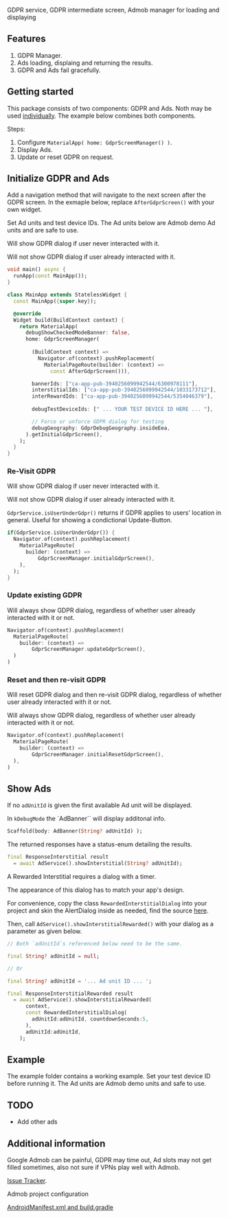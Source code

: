GDPR service, GDPR intermediate screen, Admob manager for loading and displaying 

## Features

1. GDPR Manager.
2. Ads loading, displaing and returning the results.
3. GDPR and Ads fail gracefully.

## Getting started

This package consists of two components: GDPR and Ads. Noth may be used [individually](README_gdpr_ads.md). The example below combines both components. 

Steps:

1. Configure `MaterialApp( home: GdprScreenManager() )`.
2. Display Ads.
3. Update or reset GDPR on request. 

## Initialize GDPR and Ads

Add a navigation method that will navigate to the next screen after the GDPR screen. In the exmaple below, replace `AfterGdprScreen()` with your own widget.

Set Ad units and test device IDs. The Ad units below are Admob demo Ad units and are safe to use.

Will show GDPR dialog if user never interacted with it.

Will not show GDPR dialog if user already interacted with it.

```dart
void main() async {
  runApp(const MainApp());
}

class MainApp extends StatelessWidget {
  const MainApp({super.key});

  @override
  Widget build(BuildContext context) {
    return MaterialApp(
      debugShowCheckedModeBanner: false,
      home: GdprScreenManager(
        
        (BuildContext context) => 
          Navigator.of(context).pushReplacement(
            MaterialPageRoute(builder: (context) => 
              const AfterGdprScreen())),

        bannerIds: ["ca-app-pub-3940256099942544/6300978111"],
        interstitialIds: ["ca-app-pub-3940256099942544/1033173712"],
        interRewardIds: ["ca-app-pub-3940256099942544/5354046379"],
        
        debugTestDeviceIds: [" ... YOUR TEST DEVICE ID HERE ... "],

        // Force or unforce GDPR dialog for testing
        debugGeography: GdprDebugGeography.insideEea,
      ).getInitialGdprScreen(),
    );
  }
}
```

### Re-Visit GDPR

Will show GDPR dialog if user never interacted with it.

Will not show GDPR dialog if user already interacted with it.

`GdprService.isUserUnderGdpr()` returns if GDPR applies to users' location in general. Useful for showing a condictional Update-Button.

```dart
if(GdprService.isUserUnderGdpr()) {
  Navigator.of(context).pushReplacement(
    MaterialPageRoute(
      builder: (context) =>
          GdprScreenManager.initialGdprScreen(),
    ),
  );
}
```

### Update existing GDPR 

Will always show GDPR dialog, regardless of whether user already interacted with it or not.

```dart
Navigator.of(context).pushReplacement(
  MaterialPageRoute(
    builder: (context) =>
        GdprScreenManager.updateGdprScreen(),
  )
)
```

### Reset and then re-visit GDPR 

Will reset GDPR dialog and then re-visit GDPR dialog, regardless of whether user already interacted with it or not.

Will always show GDPR dialog, regardless of whether user already interacted with it or not.

```dart
Navigator.of(context).pushReplacement(
  MaterialPageRoute(
    builder: (context) =>
        GdprScreenManager.initialResetGdprScreen(),
  ),
)
```

## Show Ads

If no `adUnitId` is given the first available Ad unit will be displayed. 

In `kDebugMode` the `AdBanner`` will display additonal info.

```dart
Scaffold(body: AdBanner(String? adUnitId) );
```

The returned responses have a status-enum detailing
the results.

```dart
final ResponseInterstitial result 
  = await AdService().showInterstitial(String? adUnitId);
```

A Rewarded Interstitial requires a dialog with a timer. 

The appearance of this dialog has to match your app's design.

For convenience, copy the class `RewardedInterstitialDialog` into your project and skin the AlertDialog inside as needed, find the source [here](README_rewardedinterstitialdialog.md). 

Then, call `AdService().showInterstitialRewarded()` with your dialog as a parameter as given below.

```dart
// Both `adUnitId`s referenced below need to be the same.

final String? adUnitId = null;

// Or

final String? adUnitId = '... Ad unit ID ... ';

final ResponseInterstitialRewarded result 
  = await AdService().showInterstitialRewarded(
      context, 
      const RewardedInterstitialDialog(
        adUnitId:adUnitId, countdownSeconds:5,
      ),
      adUnitId:adUnitId,
    );
```

## Example

The example folder contains a working example. Set your test device ID before running it. The Ad units are Admob demo units and safe to use. 

## TODO

- Add other ads

## Additional information

Google Admob can be painful, GDPR may time out, Ad slots may not get filled sometimes, also not sure if VPNs play well with Admob.  

[Issue Tracker](https://github.com/xErik/gdpr_ads/issues).

Admob project configuration

[AndroidManifest.xml and build.gradle](README_admob.md)

